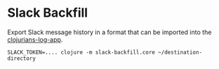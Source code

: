 # Slack Backfill

Export Slack message history in a format that can be imported into the
[clojurians-log-app](https://github.com/clojureverse/clojurians-log-app).

```
SLACK_TOKEN=.... clojure -m slack-backfill.core ~/destination-directory
```
